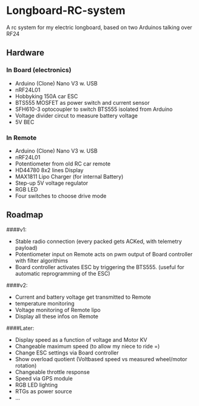 Longboard-RC-system
===================

A rc system for my electric longboard, based on two Arduinos talking over RF24

Hardware
--------

### In Board (electronics)
- Arduino (Clone) Nano V3 w. USB 
- nRF24L01
- Hobbyking 150A car ESC
- BTS555 MOSFET as power switch and current sensor
- SFH610-3 optocoupler to switch BTS555 isolated from Arduino
- Voltage divider circut to measure battery voltage
- 5V BEC

### In Remote 
- Arduino (Clone) Nano V3 w. USB 
- nRF24L01
- Potentiometer from old RC car remote
- HD44780 8x2 lines Display
- MAX1811 Lipo Charger (for internal Battery)
- Step-up 5V voltage regulator 
- RGB LED
- Four switches to choose drive mode

Roadmap
-------

####v1:
- Stable radio connection (every packed gets ACKed, with telemetry payload)
- Potentiometer input on Remote acts on pwm output of Board controller with filter algorithims
- Board controller activates ESC by triggering the BTS555. (useful for automatic reprogramming of the ESC) 

####v2:
- Current and battery voltage get transmitted to Remote 
- temperature monitoring
- Voltage monitoring of Remote lipo
- Display all these infos on Remote

####Later: 
- Display speed as a function of voltage and Motor KV
- Changeable maximum speed (to allow my niece to ride =) 
- Change ESC settings via Board controller 
- Show overload quotient (Voltbased speed vs measured wheel/motor rotation)
- Changeable throttle response
- Speed via GPS module
- RGB LED lighting
- RTGs as power source
- ...

